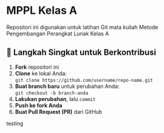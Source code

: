 # MPPL Kelas A
Repositori ini digunakan untuk latihan Git mata kuliah Metode Pengembangan Perangkat Lunak Kelas A

## 📌 Langkah Singkat untuk Berkontribusi

1. **Fork** repositori ini
2. **Clone** ke lokal Anda:  
   `git clone https://github.com/username/repo-name.git`
3. **Buat branch baru** untuk perubahan Anda:  
   `git checkout -b branch-anda`
4. **Lakukan perubahan**, lalu `commit`
5. **Push ke fork Anda**
6. **Buat Pull Request (PR)** dari GitHub

testing